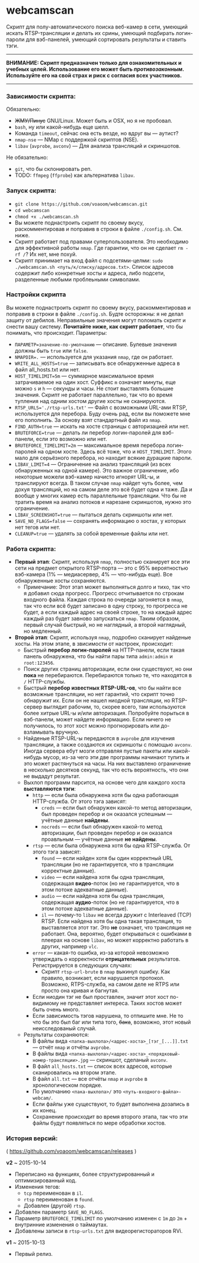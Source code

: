 # webcamscan
Скрипт для полу-автоматического поиска веб-камер в сети, умеющий искать RTSP-трансляции и делать их срины, умеющий подбирать логин-пароли для вэб-панелей, умеющий сортировать результаты и ставить тэги.

___
**ВНИМАНИЕ: Скрипт предназначен только для ознакомительных и учебных целей. Использование его может быть *противозаконным*. Используйте его на свой страх и риск с согласия всех участников.**
___

### Зависимости скрипта:
Обязательно:
* ~~ЖМУ/Пинус~~ GNU/Linux. Может быть и OSX, но я не пробовал.
* `bash`, ну или какой-нибудь еще шелл.
* Команда `timeout`, сейчас она есть везде, но вдруг вы — аутист?
* `nmap-nse` — NMap с поддержкой скриптов (NSE).
* `libav` (`avprobe`, `avconv`) — Для анализа трансляций и скриншотов.

Не обязательно:
* `git`, что бы склонировать реп.
* TODO: `ffmpeg` (`ffprobe`) как альтернатива `libav`.

### Запуск скрипта:
* `git clone https://github.com/voaoom/webcamscan.git`
* `cd webcamscan`
* `chmod +x ./webcamscan.sh`
* Вы можете поднастроить скрипт по своему вкусу, раскомментировав и поправив в строки в файле `./config.sh`. См. ниже.
* Скрипт работает под правами суперпользователя. Это необходимо для эффективной работы `nmap`. Где гарантии, что он не сделает `rm -rf /`? Их нет, мне похуй.
* Скрипт принимает на вход файл с подсетями-целми: `sudo ./webcamscan.sh <путь/к/списку/адресов.txt>`. Список адресов содержит либо конкретные хосты и адреса, либо подсети, разделенные любыми проблеьными символами.

### Настройки скрипта
Вы можете поднастроить скрипт по своему вкусу, раскомментировав и поправив в строки в файле `./config.sh`. Будте осторожны: я не делал защиту от дебилов. Неправильные значения могут поломать скрипт и снести вашу систему. **Почитайте ниже, как скрипт работает**, что бы понимать, что  происходит.
Параметры:
* `ПАРАМЕТР=значение-по-умолчанию` — описание. Булевые значения должны быть `true` или `false`.
* `NMAPDIR=.` — используется для указания `nmap`, где он работает.
* `WRITE_ALL_HOSTS=true` — записывать все обнаруженные адреса в файл all_hosts.txt или нет.
* `HOST_TIMELIMIT=5m` — cуммарное максимальное время затрачиваемое на один хост. Суффикс `m` означает минуты, еще можно `s` и `h` — секунды и часы. Не стоит выставлять большие значения. Скрипт не работает параллельно, так что во время тупления над одним хостом другие хосты не сканируются.
* `RTSP_URLS='./rtsp-urls.txt'` — Файл с возможными URL-ами RTSP, используется для перебора. Буду очень рад, если вы поможете мне его пополнить. За основу взят стандартный файл из `nmap`.
* `FIND_AUTH=true` — искать на хосте страницы с авторизацией или нет.
* `BRUTEFORCE=true` — делать ли перебор логин-паролей для вэб-панели, если это возможно или нет.
* `BRUTEFORCE_TIMELIMIT=2m` — максимальное время перебора логин-паролей на одном хосте. Здесь всё тоже, что и `HOST_TIMELIMIT`. Этого мало для серьёзного перебора, но находит всякие дурацкие пароли.
* `LIBAV_LIMIT=4` — Ограничение на анализ трансляций (из всех обнаруженных на одной камере). Это важное ограничение, ибо некоторые можели вэб-камер начисто игнорят URL-ы, и транслируют всегда. В таком случае `nmap` найдет чуть более, чем дохуя трансляций, но на самом деле это всё будет одна и таже. Да и вообще у многих камер есть параллельные трансляции. Что бы не тратить время на анализ потоков и нарезане скриншотов, нужно это ограничение.
* `LIBAV_SCREENSHOT=true` — пытаться делать скриншоты или нет.
* `SAVE_NO_FLAGS=false` — сохранять информацию о хостах, у которых нет тегов или нет.
* `CLEANUP=true` — удалять за собой временные файлы или нет.

### Работа скрипта:
* **Первый этап**: Скрипт, используя `nmap`, полностью сканирует все эти сети на предмет открытого RTSP-порта — это с 95% вероятностью вэб-камера (1% — медиасервер, 4% — что-нибудь еще). Все обнаруженные хосты сохраняются.
    * Примечание: Этот этап может выполняться долго и тихо, так что я добавил сюда прогресс. Прогресс отчитывается по строкам входного файла. Каждая строка по очереди загоняется в `nmap`, так что если всё будет записано в одну строку, то прогресса не будет, а если каждый адрес на своей строке, то на каждый адрес каждый раз будет завново запускаться `nmap`. Таким образом, первый случай быстрый, но не наглядный, а второй наглядный, но медленный.
* **Второй этап**: Скрипт, используя `nmap`, подробно сканирует найденые хосты. На этом этапе, в звисимости от настроек, происходит:
    * Быстрый **перебор логин-паролей** на HTTP-панели, если такая панель обнаружена, что бы найти пары типа `admin:admin` и `root:123456`.
    * Поиск других страниц авторизации, если они существуют, но они **пока** не перебираются. Перебираются только те, что находятся в `/` HTTP-службы.
    * Быстрый **перебор известных RTSP-URL-ов**, что бы найти все возможные трансляции, но нет гарантий, что скрипт точно обнаружит их. Если он не нашел ниодной трансляции, но RTSP-сервер выглядит рабочим, то, скорее всего, там используются более хитрые URL-ы и/или авторизация. Попробуйте порыться в вэб-панели, может найдете информацию. Если ничего не получилось, то этот хост можно прогнорировать или до-взламывать вручную.
    * Найденые RTSP-URL-ы передаются в `avprobe` для изучения трансляции, а также создаются их скриншоты с помощью `avconv`. Иногда сервера ебут мозги отправляя пустые пакеты или какой-нибудь мусор, из-за чего эти две программы начинают тупить и это может растянуться на часы. На них выставлено ограничение в несколько десятков секунд, так что есть вероятность, что они не выдадут результат.
    * Выхлоп программ парсится, на основе чего для каждого хоста **выставляются тэги**:
        * `http` — если была обнаружена хотя бы одна работающая HTTP-служба. От этого тэга зависят:
            * `creds` — если был обнаружен какой-то метод авторизации, был проведен перебор и он оказался успешным — учётные данные **найдены**.
            * `nocreds` — если был обнаружен какой-то метод авторизации, был проведен перебор и он оказался проавльным — учётные данные **не найдены**.
        * `rtsp` — если была обнаружена хотя бы одна RTSP-служба. От этого тэга зависят:
            * `found` — если найден хотя бы один корректный URL трансляции (но не гарантируется, что в трансляции корректные данные). 
            * `video` — если найдена хотя бы одна трансляция, содержащая **видео**-поток (но не гарантируется, что в этом потоке адекватные данные).
            * `audio` — если найдена хотя бы одна трансляция, содержащая **аудио**-поток (но не гарантируется, что в этом потоке адекватные данные).
            * `il` — почему-то `libav` не всегда дружит с Interleaved (TCP) RTSP. Если найдена хотя бы одна такая трансляция, то выставляется этот тэг. Это **не** означает, что трансляция не работает. Она, вероятно, будет открываться с ошибками в плеерах на основе `libav`, но может корректно работать в других, например `vlc`.
        * `error` — какая-то ошибка, из-за которой невозможно утверждать о корректности **отрицательных** результатов. Регистрируется в следующих случаях:
            * Скрипт `rtsp-url-brute` в `nmap` выкинул ошибку. Как правило, возникает, если нарушается протокол. Возможно, RTPS-служба, на самом деле не RTPS или просто она кривая и багнутая.
        * Если ниодин тэг не был проставлен, значит этот хост по-видимому не представляет интереса. Таких хостов может быть очень много.
        * Если зависимость тэгов нарушена, то отпишите мне. Не то что бы это был баг или типа того, ~~бака~~, возможно, этот новый неисследованый случай.
    * Результаты сохраняются:
        * В файлы вида `<папка-выхлопа>/<адрес-хоста>_[тэг_[...]].txt` — отчёт `nmap` и отчёты `avprobe`.
        * В файлы вида `<папка-выхлопа>/<адрес-хоста>_<порядковый-номер-трансляции>.jpg` — скриншот, сделаный `avconv`.
        * В файл `all_hosts.txt` — список всех адресов, которые сканировались на втором этапе.
        * В файл `all.txt` — все отчёты `nmap` и `avprobe` в хронологическом порядке.
        * По умолчанию `<пака-выхлопа>/` это `<путь-входного-файла>-webcam/`.
        * Если файлы уже существуют, то будет выполнена дозапись в их конец.
        * Сохранение происходит во время второго этапа, так что эти файлы будут появляться по мере обработки хостов.

### История версий:
( https://github.com/voaoom/webcamscan/releases )

**v2** ~ 2015-10-14
* Переписано на функциях, более структурированный и оптимизированный код.
* Изменения тегов:
    * `tcp` переименован в `il`.
    * `rtsp` переименован в `found`.
    * Добавлен (другой) `rtsp`.
* Добавлен параметр `SAVE_NO_FLAGS`.
* Параметр `BRUTEFORCE_TIMELIMIT` по умолчанию изменен с `1m` до `2m` + внутринние изменения о таймаутах.
* Добавлены записи в `rtsp-urls.txt` для видеорегистораторов RVi.

**v1** ~ 2015-10-13
* Первый релиз.